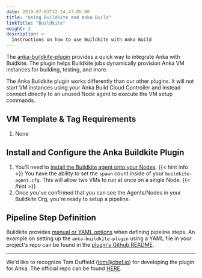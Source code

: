 ```yaml
---
date: 2019-07-03T22:24:47-05:00
title: "Using Buildkite and Anka Build"
linkTitle: "Buildkite"
weight: 2
description: >
  Instructions on how to use Buildkite with Anka Build
---
```


The [anka-buildkite-plugin](https://github.com/chef/anka-buildkite-plugin) provides a quick way to integrate Anka with Buidkite. The plugin helps Buildkite jobs dynamically provision Anka VM instances for building, testing, and more.

The Anka Buildkite plugin works differently than our other plugins. It will not start VM instances using your Anka Build Cloud Controller and instead connect directly to an unused Node agent to execute the VM setup commands.

## VM Template & Tag Requirements

1. None

## Install and Configure the Anka Buildkite Plugin

1. You'll need to [install the Buildkite agent onto your Nodes](https://buildkite.com/docs/agent/v3/osx).
  {{< hint info >}}
  You have the ability to set the `spawn` count inside of your `buildkite-agent.cfg`. This will allow two VMs to run at once on a single Node.
  {{< /hint >}}
2. Once you've confirmed that you can see the Agents/Nodes in your Buildkite Org, you're ready to setup a pipeline.

## Pipeline Step Definition

Buildkite provides [manual or YAML options](https://buildkite.com/docs/pipelines/command-step) when defining pipeline steps. An example on setting up the `anka-buildkite-plugin` using a YAML file in your project's repo can be found in the [plugin's Github README](https://github.com/veertuinc/anka-buildkite-plugin).

---

We'd like to recognize Tom Duffield (tom@chef.io) for developing the plugin for Anka. The official repo can be found [HERE](https://github.com/chef/anka-buildkite-plugin).
